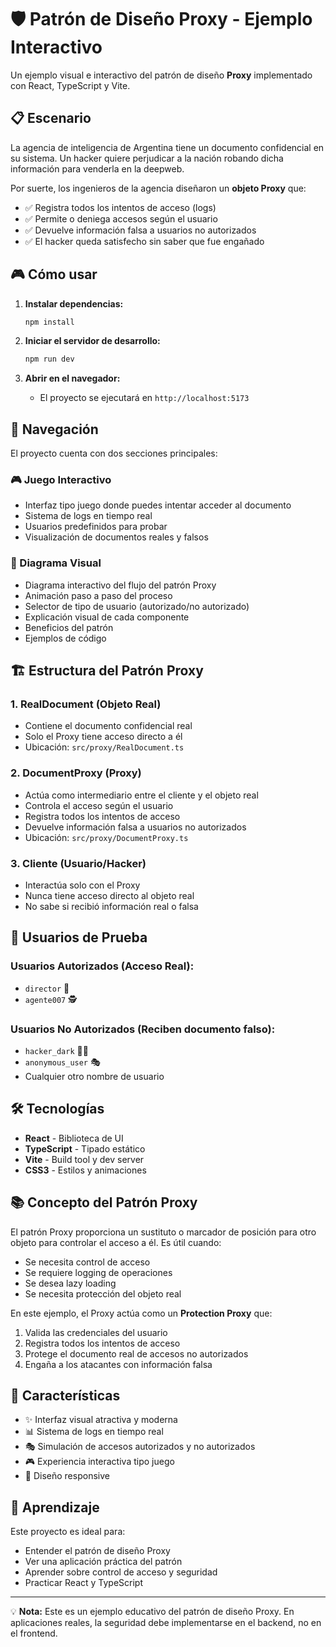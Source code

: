 # 🛡️ Patrón de Diseño Proxy - Ejemplo Interactivo

Un ejemplo visual e interactivo del patrón de diseño **Proxy** implementado con React, TypeScript y Vite.

## 📋 Escenario

La agencia de inteligencia de Argentina tiene un documento confidencial en su sistema. Un hacker quiere perjudicar a la nación robando dicha información para venderla en la deepweb.

Por suerte, los ingenieros de la agencia diseñaron un **objeto Proxy** que:

- ✅ Registra todos los intentos de acceso (logs)
- ✅ Permite o deniega accesos según el usuario
- ✅ Devuelve información falsa a usuarios no autorizados
- ✅ El hacker queda satisfecho sin saber que fue engañado

## 🎮 Cómo usar

1. **Instalar dependencias:**
   ```bash
   npm install
   ```

2. **Iniciar el servidor de desarrollo:**
   ```bash
   npm run dev
   ```

3. **Abrir en el navegador:**
   - El proyecto se ejecutará en `http://localhost:5173`

## 📱 Navegación

El proyecto cuenta con dos secciones principales:

### 🎮 Juego Interactivo
- Interfaz tipo juego donde puedes intentar acceder al documento
- Sistema de logs en tiempo real
- Usuarios predefinidos para probar
- Visualización de documentos reales y falsos

### 📐 Diagrama Visual
- Diagrama interactivo del flujo del patrón Proxy
- Animación paso a paso del proceso
- Selector de tipo de usuario (autorizado/no autorizado)
- Explicación visual de cada componente
- Beneficios del patrón
- Ejemplos de código

## 🏗️ Estructura del Patrón Proxy

### 1. **RealDocument** (Objeto Real)
- Contiene el documento confidencial real
- Solo el Proxy tiene acceso directo a él
- Ubicación: `src/proxy/RealDocument.ts`

### 2. **DocumentProxy** (Proxy)
- Actúa como intermediario entre el cliente y el objeto real
- Controla el acceso según el usuario
- Registra todos los intentos de acceso
- Devuelve información falsa a usuarios no autorizados
- Ubicación: `src/proxy/DocumentProxy.ts`

### 3. **Cliente** (Usuario/Hacker)
- Interactúa solo con el Proxy
- Nunca tiene acceso directo al objeto real
- No sabe si recibió información real o falsa

## 🎯 Usuarios de Prueba

### Usuarios Autorizados (Acceso Real):
- `director` 👔
- `agente007` 🕵️

### Usuarios No Autorizados (Reciben documento falso):
- `hacker_dark` 🦹‍♂️
- `anonymous_user` 🎭
- Cualquier otro nombre de usuario

## 🛠️ Tecnologías

- **React** - Biblioteca de UI
- **TypeScript** - Tipado estático
- **Vite** - Build tool y dev server
- **CSS3** - Estilos y animaciones

## 📚 Concepto del Patrón Proxy

El patrón Proxy proporciona un sustituto o marcador de posición para otro objeto para controlar el acceso a él. Es útil cuando:

- Se necesita control de acceso
- Se requiere logging de operaciones
- Se desea lazy loading
- Se necesita protección del objeto real

En este ejemplo, el Proxy actúa como un **Protection Proxy** que:
1. Valida las credenciales del usuario
2. Registra todos los intentos de acceso
3. Protege el documento real de accesos no autorizados
4. Engaña a los atacantes con información falsa

## 🎨 Características

- ✨ Interfaz visual atractiva y moderna
- 📊 Sistema de logs en tiempo real
- 🎭 Simulación de accesos autorizados y no autorizados
- 🎮 Experiencia interactiva tipo juego
- 📱 Diseño responsive

## 📖 Aprendizaje

Este proyecto es ideal para:
- Entender el patrón de diseño Proxy
- Ver una aplicación práctica del patrón
- Aprender sobre control de acceso y seguridad
- Practicar React y TypeScript

---

💡 **Nota:** Este es un ejemplo educativo del patrón de diseño Proxy. En aplicaciones reales, la seguridad debe implementarse en el backend, no en el frontend.

